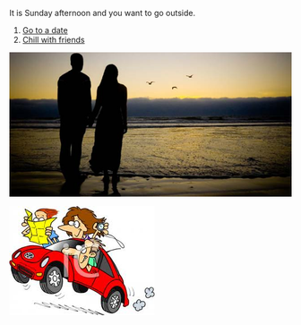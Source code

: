 It is Sunday afternoon and you want to go outside.  

1. [Go to a date](date/go-to-date.md)  
2. [Chill with friends](friends/chill-with-friends.md)  

![h](couple.jpg)

![h](car.jpg)
